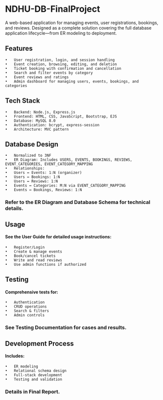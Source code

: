 # NDHU-DB-FinalProject

A web-based application for managing events, user registrations, bookings, and reviews. Designed as a complete solution covering the full database application lifecycle—from ER modeling to deployment.

## Features
	•	User registration, login, and session handling
	•	Event creation, browsing, editing, and deletion
	•	Ticket booking with confirmation and cancellation
	•	Search and filter events by category
	•	Event reviews and ratings
	•	Admin dashboard for managing users, events, bookings, and categories

## Tech Stack
	•	Backend: Node.js, Express.js
	•	Frontend: HTML, CSS, JavaScript, Bootstrap, EJS
	•	Database: MySQL 8.0
	•	Authentication: bcrypt, express-session
	•	Architecture: MVC pattern

## Database Design
	•	Normalized to 3NF
	•	ER Diagram: Includes USERS, EVENTS, BOOKINGS, REVIEWS, EVENT_CATEGORIES, EVENT_CATEGORY_MAPPING
	•	Relationships:
	•	Users ↔ Events: 1:N (organizer)
	•	Users ↔ Bookings: 1:N
	•	Users ↔ Reviews: 1:N
	•	Events ↔ Categories: M:N via EVENT_CATEGORY_MAPPING
	•	Events ↔ Bookings, Reviews: 1:N

### Refer to the ER Diagram and Database Schema for technical details.

## Usage
#### See the User Guide for detailed usage instructions:
	•	Register/Login
	•	Create & manage events
	•	Book/cancel tickets
	•	Write and read reviews
	•	Use admin functions if authorized

## Testing

#### Comprehensive tests for:
	•	Authentication
	•	CRUD operations
	•	Search & filters
	•	Admin controls

### See Testing Documentation for cases and results.

## Development Process

#### Includes:
	•	ER modeling
	•	Relational schema design
	•	Full-stack development
	•	Testing and validation

### Details in Final Report.